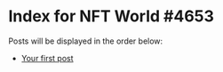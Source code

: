 # Index for NFT World #4653
Posts will be displayed in the order below:

- [Your first post](./001-first.md)


